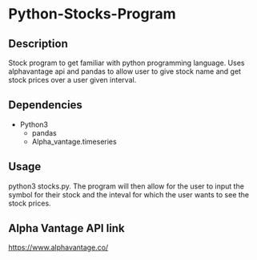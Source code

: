 # Python-Stocks-Program

## Description
Stock program to get familiar with python programming language. Uses alphavantage api and pandas to allow user to give stock name and get stock prices over a user given interval. 

## Dependencies
  * Python3 
    * pandas
    * Alpha_vantage.timeseries
    
## Usage
  python3 stocks.py. 
  The program will then allow for the user to input the symbol for their stock and the inteval for which the user wants to see the stock prices.
  
## Alpha Vantage API link
  https://www.alphavantage.co/
